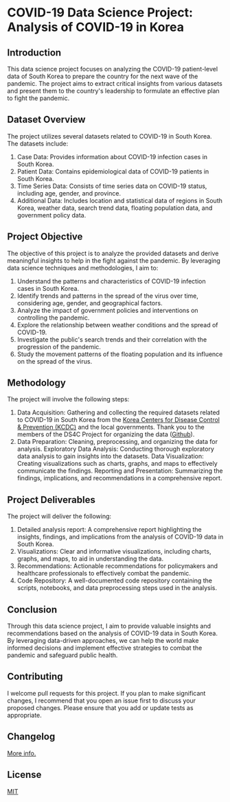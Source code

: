 # COVID-19 Data Science Project: Analysis of COVID-19 in Korea

## Introduction
This data science project focuses on analyzing the COVID-19 patient-level data of South Korea to prepare the country for the next wave of the pandemic. The project aims to extract critical insights from various datasets and present them to the country's leadership to formulate an effective plan to fight the pandemic.

## Dataset Overview
The project utilizes several datasets related to COVID-19 in South Korea. The datasets include:
1. Case Data: Provides information about COVID-19 infection cases in South Korea.
2. Patient Data: Contains epidemiological data of COVID-19 patients in South Korea.
3. Time Series Data: Consists of time series data on COVID-19 status, including age, gender, and province.
4. Additional Data: Includes location and statistical data of regions in South Korea, weather data, search trend data, floating population data, and government policy data.

## Project Objective
The objective of this project is to analyze the provided datasets and derive meaningful insights to help in the fight against the pandemic. By leveraging data science techniques and methodologies, I aim to:
1. Understand the patterns and characteristics of COVID-19 infection cases in South Korea.
2. Identify trends and patterns in the spread of the virus over time, considering age, gender, and geographical factors.
3. Analyze the impact of government policies and interventions on controlling the pandemic.
4. Explore the relationship between weather conditions and the spread of COVID-19.
5. Investigate the public's search trends and their correlation with the progression of the pandemic.
6. Study the movement patterns of the floating population and its influence on the spread of the virus.

## Methodology
The project will involve the following steps:
1. Data Acquisition: Gathering and collecting the required datasets related to COVID-19 in South Korea from the [Korea Centers for Disease Control & Prevention (KCDC)](https://www.kdca.go.kr/)  and the local governments. Thank you to the members of the DS4C Project for organizing the data ([Github](https://github.com/ThisIsIsaac/Data-Science-for-COVID-19)).
2. Data Preparation: Cleaning, preprocessing, and organizing the data for analysis.
Exploratory Data Analysis: Conducting thorough exploratory data analysis to gain insights into the datasets.
Data Visualization: Creating visualizations such as charts, graphs, and maps to effectively communicate the findings.
Reporting and Presentation: Summarizing the findings, implications, and recommendations in a comprehensive report.

## Project Deliverables
The project will deliver the following:
1. Detailed analysis report: A comprehensive report highlighting the insights, findings, and implications from the analysis of COVID-19 data in South Korea.
2. Visualizations: Clear and informative visualizations, including charts, graphs, and maps, to aid in understanding the data.
3. Recommendations: Actionable recommendations for policymakers and healthcare professionals to effectively combat the pandemic.
4. Code Repository: A well-documented code repository containing the scripts, notebooks, and data preprocessing steps used in the analysis.

## Conclusion
Through this data science project, I aim to provide valuable insights and recommendations based on the analysis of COVID-19 data in South Korea. By leveraging data-driven approaches, we can help the world make informed decisions and implement effective strategies to combat the pandemic and safeguard public health.

## Contributing
I welcome pull requests for this project. If you plan to make significant changes, I recommend that you open an issue first to discuss your proposed changes. Please ensure that you add or update tests as appropriate.

## Changelog
[More info.](CHANGELOG.md)

## License
[MIT](https://choosealicense.com/licenses/mit/)
